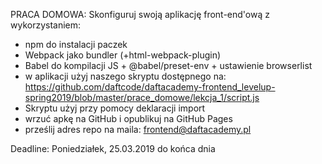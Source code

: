 PRACA DOMOWA: Skonfiguruj swoją aplikację front-end'ową z wykorzystaniem:

- npm do instalacji paczek
- Webpack jako bundler (+html-webpack-plugin)
- Babel do kompilacji JS + @babel/preset-env + ustawienie browserlist
- w aplikacji użyj naszego skryptu dostępnego na: <https://github.com/daftcode/daftacademy-frontend_levelup-spring2019/blob/master/prace_domowe/lekcja_1/script.js>
- Skryptu użyj przy pomocy deklaracji import
- wrzuć apkę na GitHub i opublikuj na GitHub Pages
- prześlij adres repo na maila: [frontend@daftacademy.pl](mailto:frontend@daftacademy.pl)

Deadline: Poniedziałek, 25.03.2019 do końca dnia

